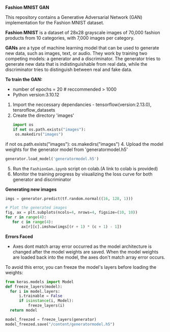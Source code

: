**Fashion MNIST GAN**

This repository contains a Generative Adversarial Network (GAN) implementation for the Fashion MNIST dataset.

**Fashion MNIST** is a dataset of 28x28 grayscale images of 70,000 fashion products from 10 categories, with 7,000 images per category. 

**GANs** are a type of machine learning model that can be used to generate new data, such as images, text, or audio. They work by training two competing models: a generator and a discriminator. The generator tries to generate new data that is indistinguishable from real data, while the discriminator tries to distinguish between real and fake data.

**To train the GAN:**

- number of epochs = 20 # reccommended > 1000
- Python version:3.10.12
  
1. Import the neccessary dependancies - tensorflow(version:2.13.0), tensroflow_datasets
2. Create the directory 'images'
   ```python
   import os
   if not os.path.exists("images"):
    os.makedirs("images")
   ```
if not os.path.exists("images"):
    os.makedirs("images")
4. Upload the model weights for the generator model from 'generatormodel.h5'
   ```python
   generator.load_model('generatormodel.h5')
 ```
5. Run the `FashionGan.ipynb` script on colab.(A link to colab is provided)
6. Monitor the training progress by visualizing the loss curve for both generator and discriminator

 **Generating new images**
 ```python
imgs = generator.predict(tf.random.normal((16, 128, 1)))

# Plot the generated images
fig, ax = plt.subplots(ncols=4, nrows=4, figsize=(10, 10))
for r in range(4):
    for c in range(4):
        ax[r][c].imshow(imgs[(r + 1) * (c + 1) - 1])
```

**Errors Faced**
- Axes dont match array error occurred as the model architecture is changed after the model weights are saved. When the model weights are loaded back into the model, the axes don't match array error occurs.

To avoid this error, you can freeze the model's layers before loading the weights:
  
  ```python
  from keras.models import Model
  def freeze_layers(model):
    for i in model.layers:
        i.trainable = False
        if isinstance(i, Model):
            freeze_layers(i)
    return model

model_freezed = freeze_layers(generator)
model_freezed.save("/content/generatormodel.h5") 
 ```
 
